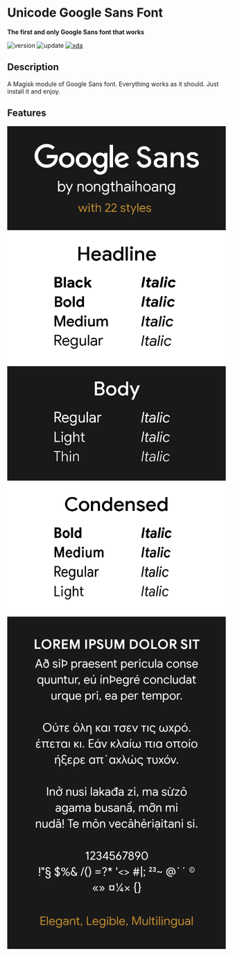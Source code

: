 # Unicode Google Sans Font
**The first and only Google Sans font that works**

![version](https://img.shields.io/badge/Version-4.0.1--final-brightgreen.svg) 
![update](https://img.shields.io/badge/Update-Feb_27,_2019-blue.svg) 
[![xda](https://img.shields.io/badge/XDA-Thread-orange.svg)](https://forum.xda-developers.com/apps/magisk/font-headline-fonts-nongthaihoang-t3886349) 

## Description
A Magisk module of Google Sans font. Everything works as it should. Just install it and enjoy.

## Features
![version](https://raw.githubusercontent.com/nongthaihoang/gs_images/master/GS.png)
![version](https://raw.githubusercontent.com/nongthaihoang/gs_images/master/hl.png)
![version](https://raw.githubusercontent.com/nongthaihoang/gs_images/master/bd.png)
![version](https://raw.githubusercontent.com/nongthaihoang/gs_images/master/cn.png)
![version](https://raw.githubusercontent.com/nongthaihoang/gs_images/master/pg.png)
